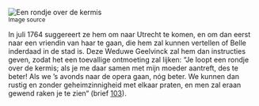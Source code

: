 ![Een rondje over de kermis](/assets/data-models/stories/20210000033_bvz_een-rondje-over-de-kermis/featured.jpg)<br><small><utm-source sourceUrl="https://hetutrechtsarchief.nl/beeldmateriaal/detail/ba4692ab-ee67-5856-be4b-1d99c9341969">Image source</utm-source></small>

In juli 1764 suggereert ze hem om naar Utrecht te komen, en om dan eerst naar een vriendin van haar te gaan, die hem zal kunnen vertellen of Belle inderdaad in de stad is. Deze Weduwe Geelvinck zal hem dan instructies geven, zodat het een toevallige ontmoeting zal lijken: “Je loopt een rondje over de kermis; als je me daar samen met mijn moeder aantreft, des te beter! Als we ’s avonds naar de opera gaan, nóg beter. We kunnen dan rustig en zonder geheimzinnigheid met elkaar praten, en men zal eraan gewend raken je te zien“ (brief [103](https://charriere.huygens.knaw.nl/edition/entry/1827)).
